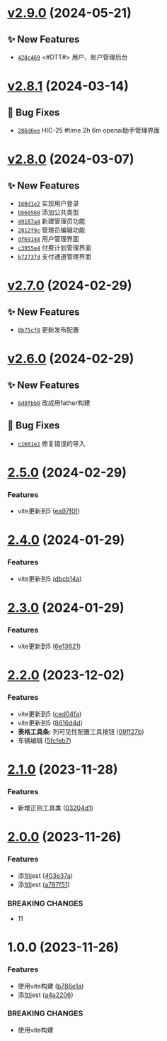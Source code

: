 # [v2.9.0](https://github.com/dongjak-extensions/lang-ts/compare/v2.8.1...v2.9.0) (2024-05-21)

## ✨ New Features
- [`428c469`](https://github.com/dongjak-extensions/lang-ts/commit/428c469)
 &lt;#DTT#&gt; 用户、账户管理后台

# [v2.8.1](https://github.com/dongjak-extensions/lang-ts/compare/v2.8.0...v2.8.1) (2024-03-14)

## 🐛 Bug Fixes

- [`286d6ee`](https://github.com/dongjak-extensions/lang-ts/commit/286d6ee) HIC-25 #time 2h 6m openai助手管理界面

# [v2.8.0](https://github.com/dongjak-extensions/lang-ts/compare/v2.7.0...v2.8.0) (2024-03-07)

## ✨ New Features

- [`160d1e2`](https://github.com/dongjak-extensions/lang-ts/commit/160d1e2) 实现用户登录
- [`bb60560`](https://github.com/dongjak-extensions/lang-ts/commit/bb60560) 添加公共类型
- [`49167a4`](https://github.com/dongjak-extensions/lang-ts/commit/49167a4) 新建管理员功能
- [`2012f9c`](https://github.com/dongjak-extensions/lang-ts/commit/2012f9c) 管理员编辑功能
- [`df69148`](https://github.com/dongjak-extensions/lang-ts/commit/df69148) 用户管理界面
- [`c3955e4`](https://github.com/dongjak-extensions/lang-ts/commit/c3955e4) 付费计划管理界面
- [`b72737d`](https://github.com/dongjak-extensions/lang-ts/commit/b72737d) 支付通道管理界面

# [v2.7.0](https://github.com/dongjak-extensions/lang-ts/compare/v2.6.0...v2.7.0) (2024-02-29)

## ✨ New Features

- [`0b75cf0`](https://github.com/dongjak-extensions/lang-ts/commit/0b75cf0) 更新发布配置

# [v2.6.0](https://github.com/dongjak-extensions/lang-ts/compare/v2.5.0...v2.6.0) (2024-02-29)

## ✨ New Features

- [`6d8fbb0`](https://github.com/dongjak-extensions/lang-ts/commit/6d8fbb0) 改成用father构建

## 🐛 Bug Fixes

- [`c1601e2`](https://github.com/dongjak-extensions/lang-ts/commit/c1601e2) 修复错误的导入

# [2.5.0](https://github.com/dongjak-extensions/lang-ts/compare/v2.4.0...v2.5.0) (2024-02-29)

### Features

- vite更新到5 ([ea97f0f](https://github.com/dongjak-extensions/lang-ts/commit/ea97f0f09d5699e6c25280918ed34ec13a8f53f2))

# [2.4.0](https://github.com/dongjak-extensions/lang-ts/compare/v2.3.0...v2.4.0) (2024-01-29)

### Features

- vite更新到5 ([dbcb14a](https://github.com/dongjak-extensions/lang-ts/commit/dbcb14a9ca489059a8c61dadd5f3e9ec024c9ebe))

# [2.3.0](https://github.com/dongjak-extensions/lang-ts/compare/v2.2.0...v2.3.0) (2024-01-29)

### Features

- vite更新到5 ([6e13621](https://github.com/dongjak-extensions/lang-ts/commit/6e136216d085ea4e13c9a4e7e3ab1c030de6d9a3))

# [2.2.0](https://github.com/dongjak-extensions/lang-ts/compare/v2.1.0...v2.2.0) (2023-12-02)

### Features

- vite更新到5 ([ced04fa](https://github.com/dongjak-extensions/lang-ts/commit/ced04fa6c443c5871f4021a43f69b740fc3a6e95))
- vite更新到5 ([8616d4d](https://github.com/dongjak-extensions/lang-ts/commit/8616d4dca43801ed907acc2fc8a293e1a446b874))
- **表格工具条:** 列可见性配置工具按钮 ([09ff27b](https://github.com/dongjak-extensions/lang-ts/commit/09ff27be697ab2c652b719e1044bb3cc91e8441f))
- 车辆编辑 ([5fcfeb7](https://github.com/dongjak-extensions/lang-ts/commit/5fcfeb719fb35944e85e70c52ea667d5837eb699))

# [2.1.0](https://github.com/dongjak-extensions/lang-ts/compare/v2.0.0...v2.1.0) (2023-11-28)

### Features

- 新增正则工具类 ([03204d1](https://github.com/dongjak-extensions/lang-ts/commit/03204d1d333e3d15972e2f9e67b6e95f203c5f10))

# [2.0.0](https://github.com/dongjak-extensions/lang-ts/compare/v1.0.0...v2.0.0) (2023-11-26)

### Features

- 添加jest ([403e37a](https://github.com/dongjak-extensions/lang-ts/commit/403e37af75a0174755e3a4b39a2c5da0b520260b))
- 添加jest ([a787f51](https://github.com/dongjak-extensions/lang-ts/commit/a787f5177d9e118155ff153e46c5740d1b3f3c28))

### BREAKING CHANGES

- 11

# 1.0.0 (2023-11-26)

### Features

- 使用vite构建 ([b786e1a](https://github.com/dongjak-extensions/lang-ts/commit/b786e1aa34feca19a3abeca35d8588ee1f6cafb9))
- 添加jest ([a4a2206](https://github.com/dongjak-extensions/lang-ts/commit/a4a2206db89e81c44d6fe255f5c1dd3927c776e7))

### BREAKING CHANGES

- 使用vite构建
